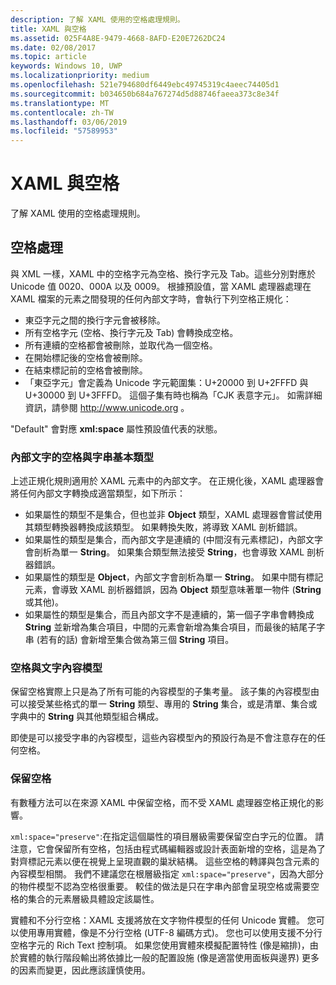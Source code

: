 ```yaml
---
description: 了解 XAML 使用的空格處理規則。
title: XAML 與空格
ms.assetid: 025F4A8E-9479-4668-8AFD-E20E7262DC24
ms.date: 02/08/2017
ms.topic: article
keywords: Windows 10, UWP
ms.localizationpriority: medium
ms.openlocfilehash: 521e794680df6449ebc49745319c4aeec74405d1
ms.sourcegitcommit: b034650b684a767274d5d88746faeea373c8e34f
ms.translationtype: MT
ms.contentlocale: zh-TW
ms.lasthandoff: 03/06/2019
ms.locfileid: "57589953"
---
```

# <a name="xaml-and-whitespace"></a>XAML 與空格


了解 XAML 使用的空格處理規則。

## <a name="whitespace-processing"></a>空格處理

與 XML 一樣，XAML 中的空格字元為空格、換行字元及 Tab。這些分別對應於 Unicode 值 0020、000A 以及 0009。 根據預設值，當 XAML 處理器處理在 XAML 檔案的元素之間發現的任何內部文字時，會執行下列空格正規化：

-   東亞字元之間的換行字元會被移除。
-   所有空格字元 (空格、換行字元及 Tab) 會轉換成空格。
-   所有連續的空格都會被刪除，並取代為一個空格。
-   在開始標記後的空格會被刪除。
-   在結束標記前的空格會被刪除。
-   「東亞字元」會定義為 Unicode 字元範圍集：U+20000 到 U+2FFFD 與 U+30000 到 U+3FFFD。 這個子集有時也稱為「CJK 表意字元」。 如需詳細資訊，請參閱 http://www.unicode.org 。

"Default" 會對應 **xml:space** 屬性預設值代表的狀態。

### <a name="whitespace-in-inner-text-and-string-primitives"></a>內部文字的空格與字串基本類型

上述正規化規則適用於 XAML 元素中的內部文字。 在正規化後，XAML 處理器會將任何內部文字轉換成適當類型，如下所示：

-   如果屬性的類型不是集合，但也並非 **Object** 類型，XAML 處理器會嘗試使用其類型轉換器轉換成該類型。 如果轉換失敗，將導致 XAML 剖析錯誤。
-   如果屬性的類型是集合，而內部文字是連續的 (中間沒有元素標記)，內部文字會剖析為單一 **String**。 如果集合類型無法接受 **String**，也會導致 XAML 剖析器錯誤。
-   如果屬性的類型是 **Object**，內部文字會剖析為單一 **String**。 如果中間有標記元素，會導致 XAML 剖析器錯誤，因為 **Object** 類型意味著單一物件 (**String** 或其他)。
-   如果屬性的類型是集合，而且內部文字不是連續的，第一個子字串會轉換成 **String** 並新增為集合項目，中間的元素會新增為集合項目，而最後的結尾子字串 (若有的話) 會新增至集合做為第三個 **String** 項目。

### <a name="whitespace-and-text-content-models"></a>空格與文字內容模型

保留空格實際上只是為了所有可能的內容模型的子集考量。 該子集的內容模型由可以接受某些格式的單一 **String** 類型、專用的 **String** 集合，或是清單、集合或字典中的 **String** 與其他類型組合構成。

即使是可以接受字串的內容模型，這些內容模型內的預設行為是不會注意存在的任何空格。

### <a name="preserving-whitespace"></a>保留空格

有數種方法可以在來源 XAML 中保留空格，而不受 XAML 處理器空格正規化的影響。

`xml:space="preserve"`:在指定這個屬性的項目層級需要保留空白字元的位置。 請注意，它會保留所有空格，包括由程式碼編輯器或設計表面新增的空格，這是為了對齊標記元素以便在視覺上呈現直觀的巢狀結構。 這些空格的轉譯與包含元素的內容模型相關。 我們不建議您在根層級指定 `xml:space="preserve"`，因為大部分的物件模型不認為空格很重要。 較佳的做法是只在字串內部會呈現空格或需要空格的集合的元素層級具體設定該屬性。

實體和不分行空格：XAML 支援將放在文字物件模型的任何 Unicode 實體。 您可以使用專用實體，像是不分行空格 (UTF-8 編碼方式)。 您也可以使用支援不分行空格字元的 Rich Text 控制項。 如果您使用實體來模擬配置特性 (像是縮排)，由於實體的執行階段輸出將依據比一般的配置設施 (像是適當使用面板與邊界) 更多的因素而變更，因此應該謹慎使用。

